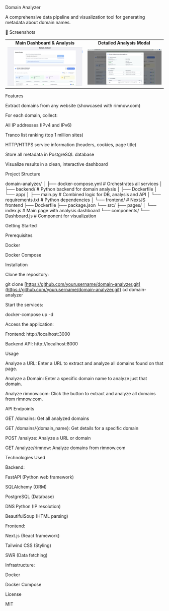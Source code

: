 Domain Analyzer

A comprehensive data pipeline and visualization tool for generating metadata about domain names.

📸 Screenshots

<table width="100%">
<tr>
<td align="center" width="50%"><b>Main Dashboard & Analysis</b></td>
<td align="center" width="50%"><b>Detailed Analysis Modal</b></td>
</tr>
<tr>
<td width="50%"><img src="screenshot-dashboard.png" alt="Main dashboard of Domain Analyzer"></td>
<td width="50%"><img src="screenshot-modal.png" alt="Detailed analysis modal for a domain"></td>
</tr>
</table>

Features

Extract domains from any website (showcased with rimnow.com)

For each domain, collect:

All IP addresses (IPv4 and IPv6)

Tranco list ranking (top 1 million sites)

HTTP/HTTPS service information (headers, cookies, page title)

Store all metadata in PostgreSQL database

Visualize results in a clean, interactive dashboard

Project Structure

domain-analyzer/
│
├── docker-compose.yml        # Orchestrates all services
│
├── backend/                  # Python backend for domain analysis
│   ├── Dockerfile
│   └── app/
│       ├── main.py         # Combined logic for DB, analysis and API
│       └── requirements.txt # Python dependencies
│
└── frontend/                 # NextJS frontend
    ├── Dockerfile
    ├── package.json
    └── src/
        ├── pages/
        │   └── index.js      # Main page with analysis dashboard
        └── components/
            └── Dashboard.js # Component for visualization


Getting Started

Prerequisites

Docker

Docker Compose

Installation

Clone the repository:

git clone [https://github.com/yourusername/domain-analyzer.git](https://github.com/yourusername/domain-analyzer.git)
cd domain-analyzer


Start the services:

docker-compose up -d


Access the application:

Frontend: http://localhost:3000

Backend API: http://localhost:8000

Usage

Analyze a URL: Enter a URL to extract and analyze all domains found on that page.

Analyze a Domain: Enter a specific domain name to analyze just that domain.

Analyze rimnow.com: Click the button to extract and analyze all domains from rimnow.com.

API Endpoints

GET /domains: Get all analyzed domains

GET /domains/{domain_name}: Get details for a specific domain

POST /analyze: Analyze a URL or domain

GET /analyze/rimnow: Analyze domains from rimnow.com

Technologies Used

Backend:

FastAPI (Python web framework)

SQLAlchemy (ORM)

PostgreSQL (Database)

DNS Python (IP resolution)

BeautifulSoup (HTML parsing)

Frontend:

Next.js (React framework)

Tailwind CSS (Styling)

SWR (Data fetching)

Infrastructure:

Docker

Docker Compose

License

MIT
